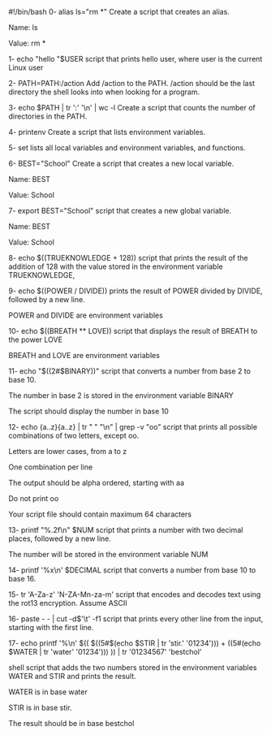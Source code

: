 #!/bin/bash
0- alias ls="rm *"  Create a script that creates an alias.

Name: ls

Value: rm *

1- echo "hello "$USER  script that prints hello user, where user is the current Linux user

2- PATH=PATH:/action  Add /action to the PATH. /action should be the last directory the shell looks into when looking for a program.

3- echo $PATH | tr ':' '\n' | wc -l  Create a script that counts the number of directories in the PATH.

4- printenv   Create a script that lists environment variables.

5- set   lists all local variables and environment variables, and functions.

6- BEST="School"   Create a script that creates a new local variable.

Name: BEST

Value: School

7- export BEST="School"    script that creates a new global variable.

Name: BEST

Value: School

8- echo $((TRUEKNOWLEDGE + 128))   script that prints the result of the addition of 128 with the value stored in the environment variable TRUEKNOWLEDGE,

9-  echo $((POWER / DIVIDE))     prints the result of POWER divided by DIVIDE, followed by a new line.

POWER and DIVIDE are environment variables

10- echo $((BREATH ** LOVE))   script that displays the result of BREATH to the power LOVE

BREATH and LOVE are environment variables

11- echo "$((2#$BINARY))"   script that converts a number from base 2 to base 10.

The number in base 2 is stored in the environment variable BINARY

The script should display the number in base 10

12- echo {a..z}{a..z} | tr " " "\n" | grep -v "oo"  script that prints all possible combinations of two letters, except oo.

Letters are lower cases, from a to z

One combination per line

The output should be alpha ordered, starting with aa

Do not print oo

Your script file should contain maximum 64 characters

13- printf "%.2f\n" $NUM  script that prints a number with two decimal places, followed by a new line.

The number will be stored in the environment variable NUM

14- printf '%x\n' $DECIMAL  script that converts a number from base 10 to base 16.

15-  tr 'A-Za-z' 'N-ZA-Mn-za-m'   script that encodes and decodes text using the rot13 encryption. Assume ASCII

16-  paste - - | cut -d$'\t' -f1  script that prints every other line from the input, starting with the first line.

17-  echo printf '%\n' $(( $((5#$(echo $STIR | tr 'stir.' '01234'))) + $((5$#(echo $WATER | tr 'water' '01234'))) )) | tr '01234567' 'bestchol'      

shell script that adds the two numbers stored in the environment variables WATER and STIR and prints the result.



WATER is in base water

STIR is in base stir.

The result should be in base bestchol
